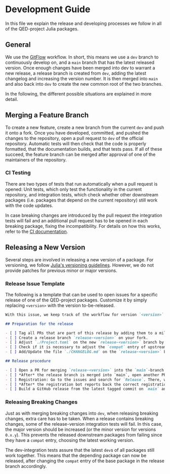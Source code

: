 # Development Guide

In this file we explain the release and developing processes we follow in all of the QED-project Julia packages.

## General

We use the [GitFlow](https://www.atlassian.com/git/tutorials/comparing-workflows/gitflow-workflow) workflow. In short, this means we use a `dev` branch to continuously develop on, and a `main` branch that has the latest released version. Once enough changes have been merged into dev to warrant a new release, a release branch is created from `dev`, adding the latest changelog and increasing the version number. It is then merged into `main` and also back into `dev` to create the new common root of the two branches.

In the following, the different possible situations are explained in more detail.

## Merging a Feature Branch

To create a new feature, create a new branch from the current `dev` and push it onto a fork. Once you have developed, committed, and pushed the changes to the repository, open a pull request to `dev` of the official repository. Automatic tests will then check that the code is properly formatted, that the documentation builds, and that tests pass. If all of these succeed, the feature branch can be merged after approval of one of the maintainers of the repository.

### CI Testing

There are two types of tests that run automatically when a pull request is opened: Unit tests, which only test the functionality in the current repository, and integration tests, which check whether other downstream packages (i.e. packages that depend on the current repository) still work with the code updates.

In case breaking changes are introduced by the pull request the integration tests will fail and an additional pull request has to be opened in each breaking package, fixing the incompatibility. For details on how this works, refer to the [CI documentation](ci.md#Integration-Tests-for-CI-Users).

## Releasing a New Version

Several steps are involved in releasing a new version of a package. For versioning, we follow [Julia's versioning guidelines](https://julialang.org/blog/2019/08/release-process/). However, we do not provide patches for previous minor or major versions.

### Release Issue Template

The following is a template that can be used to open issues for a specific release of one of the QED-project packages. Customize it by simply replacing `<version>` with the version to-be-released.

```md
With this issue, we keep track of the workflow for version `<version>` release.

## Preparation for the release

- [ ] Tag all PRs that are part of this release by adding them to a milestone named `Release-<version>`.
- [ ] Create a release branch `release-<version>` on your fork.
- [ ] Adjust `./Project.toml` on the new `release-<version>` branch by ticking up the version.
- [ ] Check if it is necessary to adjust the `compat` entry of upstream QED-project packages.
- [ ] Add/Update the file `./CHANGELOG.md` on the `release-<version>` branch by appending a summary section. This can be done by using the tagged PRs associated with this release.

## Release procedure

- [ ] Open a PR for merging `release-<version>` into the `main`-branch of the QEDjl-project repository with at least one reviewer who only needs to check the points above, the code additions were reviewed in the respective PRs. Do not delete the `release-<version>` branch yet. :warning: **Do not squash this PR, use a simple merge commit** :warning:
- [ ] *After* the release branch is merged into `main`, open another PR for merging `release-<version>` into the `dev`-branch of the QEDjl-project repository. This can be merged without much review because the relevant changes were already reviewed in the PR `release-<version> -> main`. After this merge, you are free to delete the `release-<version>`-branch on your fork. :warning: **Do not squash this PR, use a simple merge commit** :warning:
- [ ] Registration: Go to the issues and search for `Release`. There, write a comment with `<at>JuliaRegistrator register(branch="main")` with a real `@` to trigger the registration bot opening a PR on Julia's general registry. 
- [ ] *After* the registration bot reports back the correct registration, tag the HEAD of `main` (which should still be the merge commit from the release branch merge) with `v<version>`. This will trigger a new deployment of the stable docs for the new version.
- [ ] Build a GitHub release from the latest tagged commit on `main` and add the respective section from `CHANGELOG.md` to the release notes.
```

### Releasing Breaking Changes

Just as with merging breaking changes into `dev`, when releasing breaking changes, extra care has to be taken. When a release contains breaking changes, some of the release-version integration tests will fail. In this case, the major version should be increased (or the minor version for versions `0.x.y`). This prevents the released downstream packages from failing since they have a `compat` entry, choosing the latest working version. 

The dev-integration tests assure that the latest `dev`s of all packages still work together. This means that the depending package can now be released, after changing the `compat` entry of the base package in the release branch accordingly.

